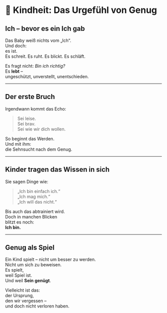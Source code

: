 # 👶 Kindheit: Das Urgefühl von Genug

## Ich – bevor es ein Ich gab

Das Baby weiß nichts vom „Ich“.  
Und doch:  
es ist.  
Es schreit. Es ruht. Es blickt. Es schläft.

Es fragt nicht: *Bin ich richtig?*  
Es **lebt** –  
ungeschützt, unverstellt, unentschieden.

---

## Der erste Bruch

Irgendwann kommt das Echo:  
> Sei leise.  
> Sei brav.  
> Sei wie wir dich wollen.

So beginnt das Werden.  
Und mit ihm:  
die Sehnsucht nach dem Genug.

---

## Kinder tragen das Wissen in sich

Sie sagen Dinge wie:  
> „Ich bin einfach ich.“  
> „Ich mag mich.“  
> „Ich will das nicht.“

Bis auch das abtrainiert wird.  
Doch in manchen Blicken  
blitzt es noch:  
**Ich bin.**

---

## Genug als Spiel

Ein Kind spielt – nicht um besser zu werden.  
Nicht um sich zu beweisen.  
Es spielt,  
weil Spiel ist.  
Und weil **Sein genügt**.

Vielleicht ist das:  
der Ursprung,  
den wir vergessen –  
und doch nicht verloren haben.
